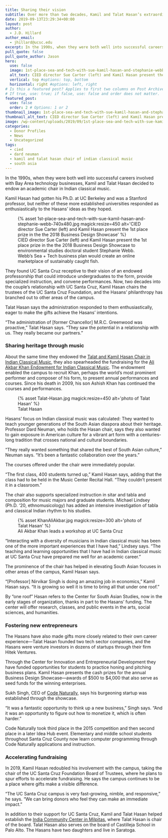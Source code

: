```yaml
---
title: Sharing their vision
subtitle: Over more than two decades, Kamil and Talat Hasan’s extraordinary philanthropy has transformed multiple areas across UC Santa Cruz.
date: 2019-09-13T23:29:34+00:00
layout: post
author:
  - J.D. Hillard
author_email:
  - jhillard@ucsc.edu
excerpt: In the 1990s, when they were both well into successful careers involved with Bay Area technology businesses, Kamil and Talat Hasan decided to endow an academic chair in Indian classical music.
pull_quote: false
pull_quote_author: Jason
hero:
  use: false
  image: 1st-place-sea-and-tech-with-sue-kamil-hasan-and-stephanie-webb-740x480.jpg #hero-sustainable-legacy.jpg #best at 1000px by 450px
  alt_text: CIED director Sue Carter (left) and Kamil Hasan present the 1st place prize in the the 2018 Business Design Showcase
  vertical: top #options: top, bottom
  horizontal: right #options: left, right
# Is this a featured post? Applies to first two columns on Post Archive Page.
# If true, use: true; if false, use: false and order does not matter.
featured_post:
  use: false
  order: 2 # Options: 1 or 2
thumbnail_image: 1st-place-sea-and-tech-with-sue-kamil-hasan-and-stephanie-webb-740x480.jpg
thumbnail_alt_text: CIED director Sue Carter (left) and Kamil Hasan present the 1st place prize in the the 2018 Business Design Showcase
image: /wp-content/uploads/2019/09/1st-place-sea-and-tech-with-sue-kamil-hasan-and-stephanie-webb-740x480.jpg
categories:
  - Donor Profiles
  - News
  - Uncategorized
tags:
  - cied
  - dard neuman
  - kamil and talat hasan chair of indian classical music
  - south asia
---
```

In the 1990s, when they were both well into successful careers involved with Bay Area technology businesses, Kamil and Talat Hasan decided to endow an academic chair in Indian classical music.

Kamil Hasan had gotten his Ph.D. at UC Berkeley and was a Stanford professor, but neither of these more established universities responded as enthusiastically to the Hasans’ ideas as they hoped.

<figure class="inline-image left">
{% asset 1st-place-sea-and-tech-with-sue-kamil-hasan-and-stephanie-webb-740x480.jpg magick:resize=450 alt='CIED director Sue Carter (left) and Kamil Hasan present the 1st place prize in the the 2018 Business Design Showcase' %}
<figcaption>CIED director Sue Carter (left) and Kamil Hasan present the 1st place prize in the the 2018 Business Design Showcase to environmental studies doctoral student Stephanie Webb. Webb&#8217;s Sea + Tech business plan would create an online marketplace of sustainably caught fish.</figcaption></figure>

They found UC Santa Cruz receptive to their vision of an endowed professorship that could introduce undergraduates to the form, provide specialized instruction, and convene performances. Now, two decades into the couple’s relationship with UC Santa Cruz, Kamil Hasan chairs the trustees of the UC Santa Cruz Foundation, and the Hasans’ philanthropy has branched out to other areas of the campus.

Talat Hasan says the administration responded to them enthusiastically, eager to make the gifts achieve the Hasans’ intentions.

“The administration of [former Chancellor] M.R.C. Greenwood was proactive,” Talat Hasan says. “They saw the potential in a relationship with us. They really became our partners.”

### Sharing heritage through music

About the same time they endowed the [Talat and Kamil Hasan Chair in Indian Classical Music](https://southasia.ucsc.edu/endowed-chairs/kamil-talat-hasan.html), they also spearheaded the fundraising for the [Ali Akbar Khan Endowment for Indian Classical Music](https://southasia.ucsc.edu/endowed-chairs/ali-akbar-khan.html). The endowment enabled the campus to recruit Khan, perhaps the world’s most prominent performer and composer of his form, to present annual performances and courses. Since his death in 2009, his son Ashish Khan has continued the courses and performances.

<figure class="inline-image right">
{% asset Talat-Hasan.jpg magick:resize=450 alt='photo of Talat Hasan' %}
<figcaption>Talat Hasan</figcaption></figure>

Hasans&#8217; focus on Indian classical music was calculated: They wanted to teach younger generations of the South Asian diaspora about their heritage. Professor Dard Neuman, who holds the Hasan chair, says they also wanted to gain exposure in American culture for a vibrant art form with a centuries-long tradition that crosses national and cultural boundaries.

“They really wanted something that shared the best of South Asian culture,” Neuman says. “It’s been a fantastic collaboration over the years.”

The courses offered under the chair were immediately popular.

“The first class, 400 students turned up,” Kamil Hasan says, adding that the class had to be held in the Music Center Recital Hall. “They couldn&#8217;t present it in a classroom.”

The chair also supports specialized instruction in sitar and tabla and composition for music majors and graduate students. Michael Lindsey (Ph.D. ‘20, ethnomusicology) has added an intensive investigation of tabla and classical Indian rhythm to his studies.

<figure class="inline-image full">
{% asset KhanAliAkbar.jpg magick:resize=300 alt='photo of Talat Hasan' %}
<figcaption>Ali Akbar Khan leads a workshop at UC Santa Cruz</figcaption></figure>

“Interacting with a diversity of musicians in Indian classical music has been one of the more important experiences that I have had,” Lindsey says. “The teaching and learning opportunities that I have had in Indian classical music at UC Santa Cruz have prepared me well for an academic career.”

The prominence of the chair has helped in elevating South Asian focuses in other areas of the campus, Kamil Hasan says.

“[Professor] Nirvikar Singh is doing an amazing job in economics,” Kamil Hasan says. “It is growing so well it is time to bring all that under one roof.”

By “one roof” Hasan refers to the Center for South Asian Studies, now in the early stages of organization, thanks in part to the Hasans&#8217; funding. The center will offer research, classes, and public events in the arts, social sciences, and humanities.

### Fostering new entrepreneurs

The Hasans have also made gifts more closely related to their own career experience—Talat Hasan founded two tech sector companies, and the Hasans were venture investors in dozens of startups through their firm Hitek Ventures.

Through the Center for Innovation and Entrepreneurial Development they have funded opportunities for students to practice honing and pitching business plans. Kamil Hasan presents the cash prizes for the annual Business Design Showcase—awards of $500 to $4,000 that also serve as seed funds for the winning enterprises.

Sukh Singh, CEO of [Code Naturally](https://codenaturally.com), says his burgeoning startup was established through the showcase.

“It was a fantastic opportunity to think up a new business,” Singh says. “And it was an opportunity to figure out how to monetize it, which is often harder.”

Code Naturally took third place in the 2015 competition and then second place in a later Idea Hub event. Elementary and middle school students throughout Santa Cruz County now learn computer programming through Code Naturally applications and instruction.

### Accelerating fundraising

In 2019, Kamil Hasan redoubled his involvement with the campus, taking the chair of the UC Santa Cruz Foundation Board of Trustees, where he plans to spur efforts to accelerate fundraising. He says the campus continues to be a place where gifts make a visible difference.

“The UC Santa Cruz campus is very fast-growing, nimble, and responsive,” he says. “We can bring donors who feel they can make an immediate impact.”

In addition to their support for UC Santa Cruz, Kamil and Talat Hasan helped establish the [India Community Center in Milpitas](http://www.indiacc.org/), where Talat Hasan is chair of the board. Talat Hasan also serves on the board of Castilleja School in Palo Alto. The Hasans have two daughters and live in Saratoga.
